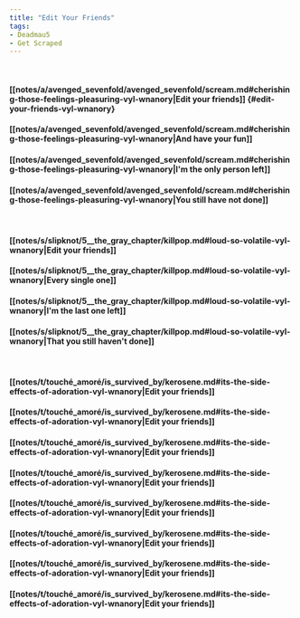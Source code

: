 ```yaml
---
title: "Edit Your Friends"
tags:
- Deadmau5
- Get Scraped
---
```

&nbsp;
#### [[notes/a/avenged_sevenfold/avenged_sevenfold/scream.md#cherishing-those-feelings-pleasuring-vyl-wnanory|Edit your friends]] {#edit-your-friends-vyl-wnanory}
#### [[notes/a/avenged_sevenfold/avenged_sevenfold/scream.md#cherishing-those-feelings-pleasuring-vyl-wnanory|And have your fun]]
#### [[notes/a/avenged_sevenfold/avenged_sevenfold/scream.md#cherishing-those-feelings-pleasuring-vyl-wnanory|I'm the only person left]]
#### [[notes/a/avenged_sevenfold/avenged_sevenfold/scream.md#cherishing-those-feelings-pleasuring-vyl-wnanory|You still have not done]]
&nbsp;
#### [[notes/s/slipknot/5__the_gray_chapter/killpop.md#loud-so-volatile-vyl-wnanory|Edit your friends]]
#### [[notes/s/slipknot/5__the_gray_chapter/killpop.md#loud-so-volatile-vyl-wnanory|Every single one]]
#### [[notes/s/slipknot/5__the_gray_chapter/killpop.md#loud-so-volatile-vyl-wnanory|I'm the last one left]]
#### [[notes/s/slipknot/5__the_gray_chapter/killpop.md#loud-so-volatile-vyl-wnanory|That you still haven't done]]
&nbsp;
#### [[notes/t/touché_amoré/is_survived_by/kerosene.md#its-the-side-effects-of-adoration-vyl-wnanory|Edit your friends]]
#### [[notes/t/touché_amoré/is_survived_by/kerosene.md#its-the-side-effects-of-adoration-vyl-wnanory|Edit your friends]]
#### [[notes/t/touché_amoré/is_survived_by/kerosene.md#its-the-side-effects-of-adoration-vyl-wnanory|Edit your friends]]
#### [[notes/t/touché_amoré/is_survived_by/kerosene.md#its-the-side-effects-of-adoration-vyl-wnanory|Edit your friends]]
#### [[notes/t/touché_amoré/is_survived_by/kerosene.md#its-the-side-effects-of-adoration-vyl-wnanory|Edit your friends]]
#### [[notes/t/touché_amoré/is_survived_by/kerosene.md#its-the-side-effects-of-adoration-vyl-wnanory|Edit your friends]]
#### [[notes/t/touché_amoré/is_survived_by/kerosene.md#its-the-side-effects-of-adoration-vyl-wnanory|Edit your friends]]
#### [[notes/t/touché_amoré/is_survived_by/kerosene.md#its-the-side-effects-of-adoration-vyl-wnanory|Edit your friends]]
